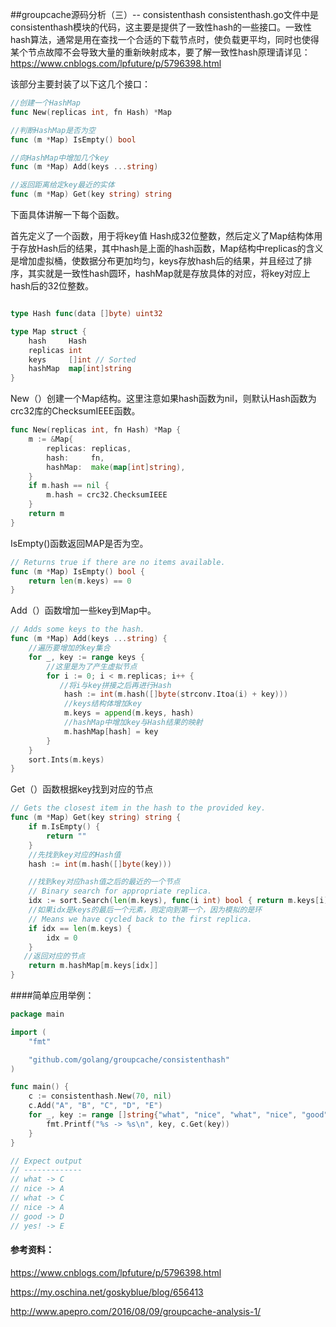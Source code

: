 ##groupcache源码分析（三）-- consistenthash
consistenthash.go文件中是consistenthash模块的代码，这主要是提供了一致性hash的一些接口。一致性hash算法，通常是用在查找一个合适的下载节点时，使负载更平均，同时也使得某个节点故障不会导致大量的重新映射成本，要了解一致性hash原理请详见：<https://www.cnblogs.com/lpfuture/p/5796398.html>

该部分主要封装了以下这几个接口：

```go
//创建一个HashMap
func New(replicas int, fn Hash) *Map

//判断HashMap是否为空
func (m *Map) IsEmpty() bool

//向HashMap中增加几个key
func (m *Map) Add(keys ...string)

//返回距离给定key最近的实体
func (m *Map) Get(key string) string
```

下面具体讲解一下每个函数。

首先定义了一个函数，用于将key值 Hash成32位整数，然后定义了Map结构体用于存放Hash后的结果，其中hash是上面的hash函数，Map结构中replicas的含义是增加虚拟桶，使数据分布更加均匀，keys存放hash后的结果，并且经过了排序，其实就是一致性hash圆环，hashMap就是存放具体的对应，将key对应上hash后的32位整数。

```go

type Hash func(data []byte) uint32

type Map struct {
	hash     Hash
	replicas int
	keys     []int // Sorted
	hashMap  map[int]string
}
```
New（）创建一个Map结构。这里注意如果hash函数为nil，则默认Hash函数为crc32库的ChecksumIEEE函数。

```go
func New(replicas int, fn Hash) *Map {
	m := &Map{
		replicas: replicas,
		hash:     fn,
		hashMap:  make(map[int]string),
	}
	if m.hash == nil {
		m.hash = crc32.ChecksumIEEE
	}
	return m
}
```
IsEmpty()函数返回MAP是否为空。

```go
// Returns true if there are no items available.
func (m *Map) IsEmpty() bool {
	return len(m.keys) == 0
}
```
Add（）函数增加一些key到Map中。

```go
// Adds some keys to the hash.
func (m *Map) Add(keys ...string) {
	//遍历要增加的key集合
	for _, key := range keys {
		//这里是为了产生虚拟节点
		for i := 0; i < m.replicas; i++ {
		   //将i与key拼接之后再进行Hash
			hash := int(m.hash([]byte(strconv.Itoa(i) + key)))
			//keys结构体增加key
			m.keys = append(m.keys, hash)
			//hashMap中增加key与Hash结果的映射
			m.hashMap[hash] = key
		}
	}
	sort.Ints(m.keys)
}
```
Get（）函数根据key找到对应的节点

```go
// Gets the closest item in the hash to the provided key.
func (m *Map) Get(key string) string {
	if m.IsEmpty() {
		return ""
	}
	//先找到key对应的Hash值
	hash := int(m.hash([]byte(key)))

	//找到key对应hash值之后的最近的一个节点
	// Binary search for appropriate replica.
	idx := sort.Search(len(m.keys), func(i int) bool { return m.keys[i] >= hash })
    //如果idx是keys的最后一个元素，则定向到第一个，因为模拟的是环
	// Means we have cycled back to the first replica.
	if idx == len(m.keys) {
		idx = 0
	}
   //返回对应的节点
	return m.hashMap[m.keys[idx]]
}

```

####简单应用举例：
```go
package main

import (
	"fmt"

	"github.com/golang/groupcache/consistenthash"
)

func main() {
	c := consistenthash.New(70, nil)
	c.Add("A", "B", "C", "D", "E")
	for _, key := range []string{"what", "nice", "what", "nice", "good", "yes!"} {
		fmt.Printf("%s -> %s\n", key, c.Get(key))
	}
}

// Expect output
// -------------
// what -> C
// nice -> A
// what -> C
// nice -> A
// good -> D
// yes! -> E
```

#### 参考资料：

<https://www.cnblogs.com/lpfuture/p/5796398.html>

<https://my.oschina.net/goskyblue/blog/656413>

<http://www.apepro.com/2016/08/09/groupcache-analysis-1/>